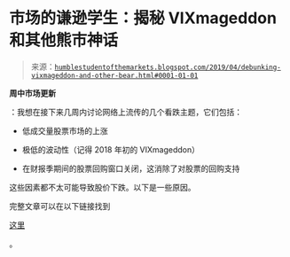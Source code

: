 <!--yml

类别：未分类

日期：2024-05-18 02:30:43

-->

# 市场的谦逊学生：揭秘 VIXmageddon 和其他熊市神话

> 来源：[`humblestudentofthemarkets.blogspot.com/2019/04/debunking-vixmageddon-and-other-bear.html#0001-01-01`](https://humblestudentofthemarkets.blogspot.com/2019/04/debunking-vixmageddon-and-other-bear.html#0001-01-01)

**周中市场更新**

：我想在接下来几周内讨论网络上流传的几个看跌主题，它们包括：

+   低成交量股票市场的上涨

+   极低的波动性（记得 2018 年初的 VIXmageddon）

+   在财报季期间的股票回购窗口关闭，这消除了对股票的回购支持

这些因素都不太可能导致股价下跌。以下是一些原因。

完整文章可以在以下链接找到

[这里](https://humblestudentofthemarkets.com/2019/04/17/debunking-vixmageddon-and-other-bear-myths/)

。
